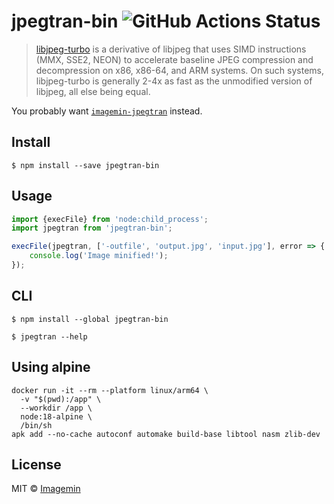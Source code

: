 # jpegtran-bin ![GitHub Actions Status](https://github.com/imagemin/jpegtran-bin/workflows/test/badge.svg?branch=main)

> [libjpeg-turbo](http://libjpeg-turbo.virtualgl.org/) is a derivative of libjpeg that uses SIMD instructions (MMX, SSE2, NEON) to accelerate baseline JPEG compression and decompression on x86, x86-64, and ARM systems. On such systems, libjpeg-turbo is generally 2-4x as fast as the unmodified version of libjpeg, all else being equal.

You probably want [`imagemin-jpegtran`](https://github.com/imagemin/imagemin-jpegtran) instead.


## Install

```
$ npm install --save jpegtran-bin
```


## Usage

```js
import {execFile} from 'node:child_process';
import jpegtran from 'jpegtran-bin';

execFile(jpegtran, ['-outfile', 'output.jpg', 'input.jpg'], error => {
	console.log('Image minified!');
});
```


## CLI

```
$ npm install --global jpegtran-bin
```

```
$ jpegtran --help
```

## Using alpine
```
docker run -it --rm --platform linux/arm64 \
  -v "$(pwd):/app" \
  --workdir /app \
  node:18-alpine \
  /bin/sh
apk add --no-cache autoconf automake build-base libtool nasm zlib-dev
```


## License

MIT © [Imagemin](https://github.com/imagemin)
